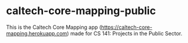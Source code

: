 # caltech-core-mapping-public
This is the Caltech Core Mapping app (https://caltech-core-mapping.herokuapp.com) 
made for CS 141: Projects in the Public Sector.


